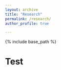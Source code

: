 ```yaml
---
layout: archive
title: "Research"
permalink: /research/
author_profile: true

---
```


{% include base_path %}

Test
====
